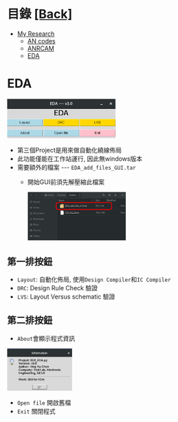 # 目錄 [[Back]](https://github.com/Wilhelmine21/Wilhelmine21/tree/main/MyProject_GUI)
* [My Research](https://github.com/Wilhelmine21/Wilhelmine21/blob/main/MyProject_GUI/My%20Research.md)
  * [AN codes](https://github.com/Wilhelmine21/Wilhelmine21/blob/main/MyProject_GUI/GUI-AN-codes.md)
  * [ANRCAM](https://github.com/Wilhelmine21/Wilhelmine21/blob/main/MyProject_GUI/GUI-ANRCAM.md)
  * [EDA](https://github.com/Wilhelmine21/Wilhelmine21/blob/main/MyProject_GUI/GUI-EDA.md)

# EDA
<img src="./img/Pasted image 20220413130923.png" width="50%" height="50%"/></br>
* 第三個Project是用來做自動化繞線佈局
* 此功能僅能在工作站運行, 因此無windows版本
* 需要額外的檔案 --- `EDA_add_files_GUI.tar`
	* 開始GUI前須先解壓縮此檔案
	
		<img src="./img/Pasted image 20220413144023.png" width="50%" height="50%"/></br>
## 第一排按鈕
* `Layout`: 自動化佈局, 使用`Design Compiler`和`IC Compiler`
* `DRC`: Design Rule Check 驗證
* `LVS`: Layout Versus schematic 驗證

## 第二排按鈕
* `About`會顯示程式資訊
	
<img src="./img/Pasted image 20220413144807.png" width="30%" height="30%"/></br>
	
* `Open file` 開啟舊檔
* `Exit` 關閉程式
